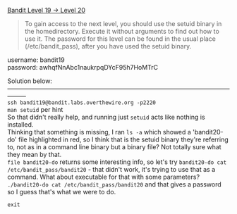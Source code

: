 [Bandit Level 19 → Level 20](https://overthewire.org/wargames/bandit/bandit20.html)

> To gain access to the next level, you should use the setuid binary in the homedirectory. Execute it without arguments to find out how to use it. The password for this level can be found in the usual place (/etc/bandit_pass), after you have used the setuid binary.  

username: bandit19  
password: awhqfNnAbc1naukrpqDYcF95h7HoMTrC  

Solution below:  
———————————————————————————————————————  
`ssh bandit19@bandit.labs.overthewire.org -p2220`  
`man setuid` per hint  
So that didn't really help, and running just `setuid` acts like nothing is installed.  
Thinking that something is missing, I ran `ls -a` which showed a 'bandit20-do' file highlighted in red, so I think that is the setuid binary they're referring to, not as in a command line binary but a binary file? Not totally sure what they mean by that.  
`file bandit20-do` returns some interesting info, so let's try `bandit20-do cat /etc/bandit_pass/bandit20` - that didn't work, it's trying to use that as a command. What about executable for that with some parameters?  
`./bandit20-do cat /etc/bandit_pass/bandit20` and that gives a password so I guess that's what we were to do.  

`exit`  